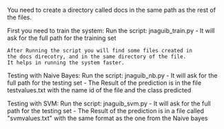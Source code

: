 
You need to create a directory called docs in the same path
as the rest of the files.

First you need to train the system:
	Run the script: jnaguib_train.py
		- It will ask for the full path for the training set

	After Running the script you will find some files created in 
	the docs direcotry, and in the same directory of the file.
	It helps in running the system faster.

Testing with Naive Bayes:
	Run the script: jnaguib_nb.py
		- It will ask for the full path for the testing set
		- The Result of the prediction is in the file testvalues.txt
		with the name id of the file and the class predicted

Testing with SVM:
	Run the script: jnaguib_svm.py
		- It will ask for the full path for the testing set
		- The Result of the prediction is in a file called "svmvalues.txt"
		with the same format as the one from the Naive bayes
